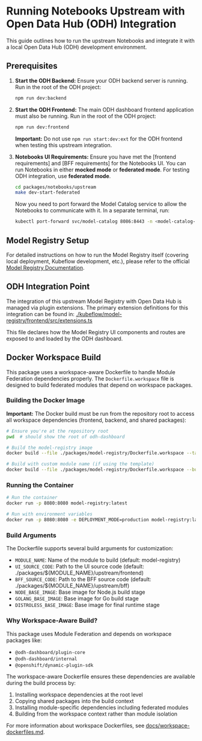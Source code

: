 # Running Notebooks Upstream with Open Data Hub (ODH) Integration

This guide outlines how to run the upstream Notebooks and integrate it with a local Open Data Hub (ODH) development environment.

## Prerequisites

1. **Start the ODH Backend:**
    Ensure your ODH backend server is running. Run in the root of the ODH project:

    ```bash
    npm run dev:backend
    ```

2. **Start the ODH Frontend:**
    The main ODH dashboard frontend application must also be running. Run in the root of the ODH project:

    ```bash
    npm run dev:frontend
    ```

    **Important:** Do not use `npm run start:dev:ext` for the ODH frontend when testing this upstream integration.

3. **Notebooks UI Requirements:**
    Ensure you have met the [frontend requirements] and [BFF requirements] for the Notebooks UI. You can run Notebooks in either **mocked mode** or **federated mode**. For testing ODH integration, use **federated mode**.

    ```bash
    cd packages/notebooks/upstream
    make dev-start-federated
    ```

    Now you need to port forward the Model Catalog service to allow the Notebooks to communicate with it. In a separate terminal, run:

    ```bash
    kubectl port-forward svc/model-catalog 8086:8443 -n <model-catalog-namespace>
    ```

## Model Registry Setup

For detailed instructions on how to run the Model Registry itself (covering local deployment, Kubeflow development, etc.), please refer to the official [Model Registry Documentation](./upstream/kubeflow/model-registry/docs/README.md).

## ODH Integration Point

The integration of this upstream Model Registry with Open Data Hub is managed via plugin extensions. The primary extension definitions for this integration can be found in:
[./kubeflow/model-registry/frontend/src/extensions.ts](./upstream/kubeflow/model-registry/frontend/src/extensions.ts)

This file declares how the Model Registry UI components and routes are exposed to and loaded by the ODH dashboard.

## Docker Workspace Build

This package uses a workspace-aware Dockerfile to handle Module Federation dependencies properly. The `Dockerfile.workspace` file is designed to build federated modules that depend on workspace packages.

### Building the Docker Image

**Important:** The Docker build must be run from the repository root to access all workspace dependencies (frontend, backend, and shared packages):

```bash
# Ensure you're at the repository root
pwd  # should show the root of odh-dashboard

# Build the model-registry image
docker build --file ./packages/model-registry/Dockerfile.workspace --tag model-registry:latest .

# Build with custom module name (if using the template)
docker build --file ./packages/model-registry/Dockerfile.workspace --build-arg MODULE_NAME=model-registry --tag model-registry:latest .
```

### Running the Container

```bash
# Run the container
docker run -p 8080:8080 model-registry:latest

# Run with environment variables
docker run -p 8080:8080 -e DEPLOYMENT_MODE=production model-registry:latest
```

### Build Arguments

The Dockerfile supports several build arguments for customization:

- `MODULE_NAME`: Name of the module to build (default: model-registry)
- `UI_SOURCE_CODE`: Path to the UI source code (default: ./packages/${MODULE_NAME}/upstream/frontend)
- `BFF_SOURCE_CODE`: Path to the BFF source code (default: ./packages/${MODULE_NAME}/upstream/bff)
- `NODE_BASE_IMAGE`: Base image for Node.js build stage
- `GOLANG_BASE_IMAGE`: Base image for Go build stage
- `DISTROLESS_BASE_IMAGE`: Base image for final runtime stage

### Why Workspace-Aware Build?

This package uses Module Federation and depends on workspace packages like:

- `@odh-dashboard/plugin-core`
- `@odh-dashboard/internal`
- `@openshift/dynamic-plugin-sdk`

The workspace-aware Dockerfile ensures these dependencies are available during the build process by:

1. Installing workspace dependencies at the root level
2. Copying shared packages into the build context
3. Installing module-specific dependencies including federated modules
4. Building from the workspace context rather than module isolation

For more information about workspace Dockerfiles, see [docs/workspace-dockerfiles.md](../../docs/workspace-dockerfiles.md).

